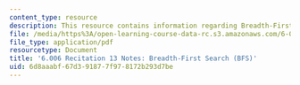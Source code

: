 ```yaml
---
content_type: resource
description: This resource contains information regarding Breadth-First Search (BFS).
file: /media/https%3A/open-learning-course-data-rc.s3.amazonaws.com/6-006-introduction-to-algorithms-fall-2011/6d8aaabf67d391877f978172b293d7be_MIT6_006F11_rec13.pdf
file_type: application/pdf
resourcetype: Document
title: '6.006 Recitation 13 Notes: Breadth-First Search (BFS)'
uid: 6d8aaabf-67d3-9187-7f97-8172b293d7be
---
```

